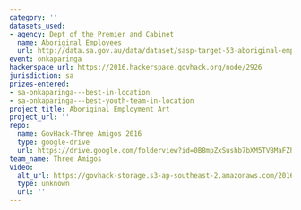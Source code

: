 ```yaml
---
category: ''
datasets_used:
- agency: Dept of the Premier and Cabinet
  name: Aboriginal Employees
  url: http://data.sa.gov.au/data/dataset/sasp-target-53-aboriginal-employees/resource/5038d5b3-73d5-472e-adf5-860e86905435
event: onkaparinga
hackerspace_url: https://2016.hackerspace.govhack.org/node/2926
jurisdiction: sa
prizes-entered:
- sa-onkaparinga---best-in-location
- sa-onkaparinga---best-youth-team-in-location
project_title: Aboriginal Employment Art
project_url: ''
repo:
  name: GovHack-Three Amigos 2016
  type: google-drive
  url: https://drive.google.com/folderview?id=0B8mpZxSushb7bXM5TVBMaFZhU0k&usp=sharing
team_name: Three Amigos
video:
  alt_url: https://govhack-storage.s3-ap-southeast-2.amazonaws.com/2016/Onkaparinga%20-%203%20Amigos.MOV
  type: unknown
  url: ''
---
```


